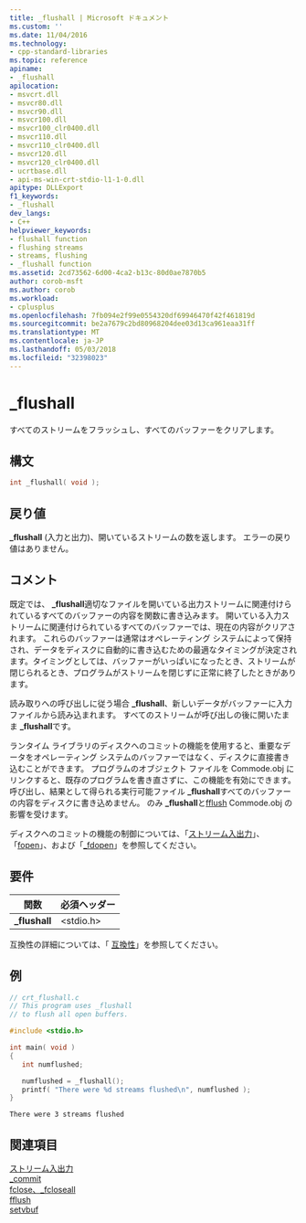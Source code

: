 ```yaml
---
title: _flushall | Microsoft ドキュメント
ms.custom: ''
ms.date: 11/04/2016
ms.technology:
- cpp-standard-libraries
ms.topic: reference
apiname:
- _flushall
apilocation:
- msvcrt.dll
- msvcr80.dll
- msvcr90.dll
- msvcr100.dll
- msvcr100_clr0400.dll
- msvcr110.dll
- msvcr110_clr0400.dll
- msvcr120.dll
- msvcr120_clr0400.dll
- ucrtbase.dll
- api-ms-win-crt-stdio-l1-1-0.dll
apitype: DLLExport
f1_keywords:
- _flushall
dev_langs:
- C++
helpviewer_keywords:
- flushall function
- flushing streams
- streams, flushing
- _flushall function
ms.assetid: 2cd73562-6d00-4ca2-b13c-80d0ae7870b5
author: corob-msft
ms.author: corob
ms.workload:
- cplusplus
ms.openlocfilehash: 7fb094e2f99e0554320df69946470f42f461819d
ms.sourcegitcommit: be2a7679c2bd80968204dee03d13ca961eaa31ff
ms.translationtype: MT
ms.contentlocale: ja-JP
ms.lasthandoff: 05/03/2018
ms.locfileid: "32398023"
---
```

# <a name="flushall"></a>_flushall

すべてのストリームをフラッシュし、すべてのバッファーをクリアします。

## <a name="syntax"></a>構文

```C
int _flushall( void );
```

## <a name="return-value"></a>戻り値

**_flushall** (入力と出力)、開いているストリームの数を返します。 エラーの戻り値はありません。

## <a name="remarks"></a>コメント

既定では、 **_flushall**適切なファイルを開いている出力ストリームに関連付けられているすべてのバッファーの内容を関数に書き込みます。 開いている入力ストリームに関連付けられているすべてのバッファーでは、現在の内容がクリアされます。 これらのバッファーは通常はオペレーティング システムによって保持され、データをディスクに自動的に書き込むための最適なタイミングが決定されます。タイミングとしては、バッファーがいっぱいになったとき、ストリームが閉じられるとき、プログラムがストリームを閉じずに正常に終了したときがあります。

読み取りへの呼び出しに従う場合 **_flushall**、新しいデータがバッファーに入力ファイルから読み込まれます。 すべてのストリームが呼び出しの後に開いたまま **_flushall**です。

ランタイム ライブラリのディスクへのコミットの機能を使用すると、重要なデータをオペレーティング システムのバッファーではなく、ディスクに直接書き込むことができます。 プログラムのオブジェクト ファイルを Commode.obj にリンクすると、既存のプログラムを書き直さずに、この機能を有効にできます。呼び出し、結果として得られる実行可能ファイル **_flushall**すべてのバッファーの内容をディスクに書き込めません。 のみ **_flushall**と[fflush](fflush.md) Commode.obj の影響を受けます。

ディスクへのコミットの機能の制御については、「[ストリーム入出力](../../c-runtime-library/stream-i-o.md)」、「[fopen](fopen-wfopen.md)」、および「[_fdopen](fdopen-wfdopen.md)」を参照してください。

## <a name="requirements"></a>要件

|関数|必須ヘッダー|
|--------------|---------------------|
|**_flushall**|\<stdio.h>|

互換性の詳細については、「 [互換性](../../c-runtime-library/compatibility.md)」を参照してください。

## <a name="example"></a>例

```C
// crt_flushall.c
// This program uses _flushall
// to flush all open buffers.

#include <stdio.h>

int main( void )
{
   int numflushed;

   numflushed = _flushall();
   printf( "There were %d streams flushed\n", numflushed );
}
```

```Output
There were 3 streams flushed
```

## <a name="see-also"></a>関連項目

[ストリーム入出力](../../c-runtime-library/stream-i-o.md)<br/>
[_commit](commit.md)<br/>
[fclose、_fcloseall](fclose-fcloseall.md)<br/>
[fflush](fflush.md)<br/>
[setvbuf](setvbuf.md)<br/>
